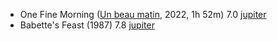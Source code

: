 
- One Fine Morning ([Un beau matin](https://www.imdb.com/title/tt13482828/), 2022, 1h 52m) 7.0  [jupiter](https://jupiter.err.ee/1609275194/uks-ilus-hommik)
- Babette's Feast (1987) 7.8 [jupiter](https://jupiter.err.ee/1608895877/babette-i-pidusook)
